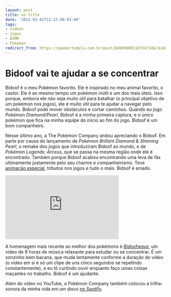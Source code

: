 ```yaml
---
layout: post
title: no title
date: '2022-03-02T12:15:00-03:00'
tags:
- vídeos
- jogos
- ASMR
- Pokémon
redirect_from: https://paomortadela.com.br/post/680890881107247104/bidoof-vai-te-ajudar-a-se-concentrar
---
```

# Bidoof vai te ajudar a se concentrar

Bidoof é o meu Pokémon favorito. Ele é inspirado no meu animal favorito, o castor. Ele é ao mesmo tempo um pokémon inútil e um dos mais úteis. Isso porque, embora ele não seja muito útil para batalhar (o principal objetivo de um pokémon nos jogos), ele é muito útil para te ajudar a navegar pelo mundo. Bidoof pode mover obstáculos e cortar caminhos. Quando eu jogo _Pokémon Diamond/Pearl_, Bidoof é a minha primeira captura, e o único pokémon que fica na minha equipe do início ao fim do jogo. Bidoof é um bom companheiro.

Nesse último ano, a The Pokémon Company andou apreciando o Bidoof. Em parte por causa do lançamento de _Pokémon Brillant Diamond & Shinning Pearl_, o remake dos jogos que introduziram Bidoof ao mundo, e de _Pokémon Legends: Arceus_, que se passa na mesma região onde ele é encontrado. Também porque Bidoof acabou encontrando uma leva de fãs ultimamente justamente pelo seu charme e companheirismo. Teve [animação especial](https://www.youtube.com/watch?v=UTidwW3iLHk), tributos nos jogos e tudo o mais. Bidoof é amado.

<iframe width="356" height="200" id="youtube_iframe" src="https://www.youtube.com/embed/quVTxd6B1jg?feature=oembed&amp;enablejsapi=1&amp;origin=https://safe.txmblr.com&amp;wmode=opaque" frameborder="0" allow="accelerometer; autoplay; clipboard-write; encrypted-media; gyroscope; picture-in-picture" allowfullscreen></iframe>

A homenagem mais recente ao melhor dos pokémons é _[Bidoofwave](https://www.youtube.com/watch?v=quVTxd6B1jg)_, um vídeo de 9 horas de música relaxante para estudar ou se concentrar. É um sonzinho bem bacana, que muda lentamente conforme a duração do vídeo (o vídeo em si é só um clipe de uns cinco segundos se repetindo constantemente), e eu tô curtindo ouvir enquanto faço umas coisas maçantes no trabalho. Bidoof é um ajudante.

Além do vídeo no YouTube, a Pokémon Company também colocou a trilha-sonora da minha vida em um disco [no Spotify](https://open.spotify.com/album/56C0RVVhl02l54eIxrZgJ1).

